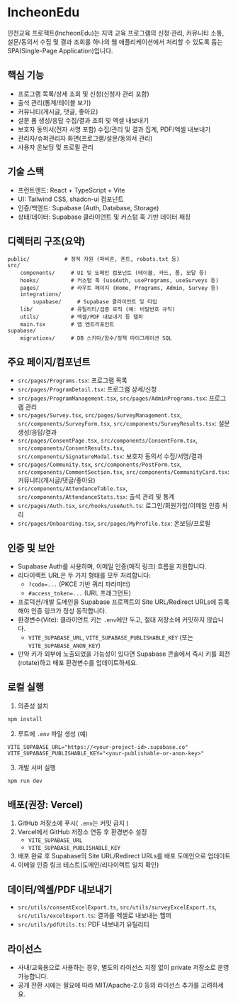 # IncheonEdu

인천교육 프로젝트(IncheonEdu)는 지역 교육 프로그램의 신청·관리, 커뮤니티 소통, 설문/동의서 수집 및 결과 조회를 하나의 웹 애플리케이션에서 처리할 수 있도록 돕는 SPA(Single-Page Application)입니다.

## 핵심 기능
- 프로그램 목록/상세 조회 및 신청(신청자 관리 포함)
- 출석 관리(통계/테이블 보기)
- 커뮤니티(게시글, 댓글, 좋아요)
- 설문 폼 생성/응답 수집/결과 조회 및 엑셀 내보내기
- 보호자 동의서(전자 서명 포함) 수집/관리 및 결과 집계, PDF/엑셀 내보내기
- 관리자/슈퍼관리자 화면(프로그램/설문/동의서 관리)
- 사용자 온보딩 및 프로필 관리

## 기술 스택
- 프런트엔드: React + TypeScript + Vite
- UI: Tailwind CSS, shadcn-ui 컴포넌트
- 인증/백엔드: Supabase (Auth, Database, Storage)
- 상태/데이터: Supabase 클라이언트 및 커스텀 훅 기반 데이터 패칭

## 디렉터리 구조(요약)
```
public/           # 정적 자원 (파비콘, 폰트, robots.txt 등)
src/
	components/     # UI 및 도메인 컴포넌트 (테이블, 카드, 폼, 모달 등)
	hooks/          # 커스텀 훅 (useAuth, usePrograms, useSurveys 등)
	pages/          # 라우트 페이지 (Home, Programs, Admin, Survey 등)
	integrations/
		supabase/     # Supabase 클라이언트 및 타입
	lib/            # 유틸리티/검증 로직 (예: 비밀번호 규칙)
	utils/          # 엑셀/PDF 내보내기 등 헬퍼
	main.tsx        # 앱 엔트리포인트
supabase/
	migrations/     # DB 스키마/함수/정책 마이그레이션 SQL
```

## 주요 페이지/컴포넌트
- `src/pages/Programs.tsx`: 프로그램 목록
- `src/pages/ProgramDetail.tsx`: 프로그램 상세/신청
- `src/pages/ProgramManagement.tsx`, `src/pages/AdminPrograms.tsx`: 프로그램 관리
- `src/pages/Survey.tsx`, `src/pages/SurveyManagement.tsx`, `src/components/SurveyForm.tsx`, `src/components/SurveyResults.tsx`: 설문 생성/응답/결과
- `src/pages/ConsentPage.tsx`, `src/components/ConsentForm.tsx`, `src/components/ConsentResults.tsx`, `src/components/SignatureModal.tsx`: 보호자 동의서 수집/서명/결과
- `src/pages/Community.tsx`, `src/components/PostForm.tsx`, `src/components/CommentSection.tsx`, `src/components/CommunityCard.tsx`: 커뮤니티(게시글/댓글/좋아요)
- `src/components/AttendanceTable.tsx`, `src/components/AttendanceStats.tsx`: 출석 관리 및 통계
- `src/pages/Auth.tsx`, `src/hooks/useAuth.ts`: 로그인/회원가입/이메일 인증 처리
- `src/pages/Onboarding.tsx`, `src/pages/MyProfile.tsx`: 온보딩/프로필

## 인증 및 보안
- Supabase Auth를 사용하며, 이메일 인증(매직 링크) 흐름을 지원합니다.
- 리다이렉트 URL은 두 가지 형태를 모두 처리합니다:
	- `?code=...` (PKCE 기반 쿼리 파라미터)
	- `#access_token=...` (URL 프래그먼트)
- 프로덕션/개발 도메인을 Supabase 프로젝트의 Site URL/Redirect URLs에 등록해야 인증 링크가 정상 동작합니다.
- 환경변수(Vite): 클라이언트 키는 `.env`에만 두고, 절대 저장소에 커밋하지 않습니다.
	- `VITE_SUPABASE_URL`, `VITE_SUPABASE_PUBLISHABLE_KEY` (또는 `VITE_SUPABASE_ANON_KEY`)
- 만약 키가 외부에 노출되었을 가능성이 있다면 Supabase 콘솔에서 즉시 키를 회전(rotate)하고 배포 환경변수를 업데이트하세요.

## 로컬 실행
1) 의존성 설치
```bash
npm install
```
2) 루트에 `.env` 파일 생성 (예)
```env
VITE_SUPABASE_URL="https://<your-project-id>.supabase.co"
VITE_SUPABASE_PUBLISHABLE_KEY="<your-publishable-or-anon-key>"
```
3) 개발 서버 실행
```bash
npm run dev
```

## 배포(권장: Vercel)
1) GitHub 저장소에 푸시( `.env`는 커밋 금지 )
2) Vercel에서 GitHub 저장소 연동 후 환경변수 설정
	 - `VITE_SUPABASE_URL`
	 - `VITE_SUPABASE_PUBLISHABLE_KEY`
3) 배포 완료 후 Supabase의 Site URL/Redirect URLs를 배포 도메인으로 업데이트
4) 이메일 인증 링크 테스트(도메인/리다이렉트 일치 확인)

## 데이터/엑셀/PDF 내보내기
- `src/utils/consentExcelExport.ts`, `src/utils/surveyExcelExport.ts`, `src/utils/excelExport.ts`: 결과를 엑셀로 내보내는 헬퍼
- `src/utils/pdfUtils.ts`: PDF 내보내기 유틸리티

## 라이선스
- 사내/교육용으로 사용하는 경우, 별도의 라이선스 지정 없이 private 저장소로 운영 가능합니다.
- 공개 전환 시에는 필요에 따라 MIT/Apache-2.0 등의 라이선스 추가를 고려하세요.
